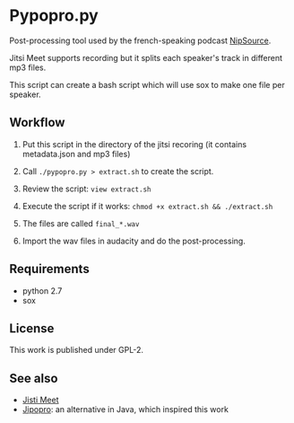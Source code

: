 # Pypopro.py

Post-processing tool used by the french-speaking podcast
[NipSource](http://nipcast.com/category/nipsource/).

Jitsi Meet supports recording but it splits each speaker's track in different
mp3 files.

This script can create a bash script which will use sox to make one file per
speaker.

## Workflow

1. Put this script in the directory of the jitsi recoring (it contains
 metadata.json and mp3 files)

2. Call `./pypopro.py > extract.sh` to create the script.

3. Review the script: `view extract.sh`

4. Execute the script if it works: `chmod +x extract.sh && ./extract.sh`

5. The files are called `final_*.wav`

6. Import the wav files in audacity and do the post-processing.

## Requirements

* python 2.7
* sox

## License

This work is published under GPL-2.

## See also

* [Jisti Meet](https://jitsi.org/Projects/JitsiMeet)
* [Jipopro](https://github.com/jitsi/jipopro): an alternative in Java, which
 inspired this work
